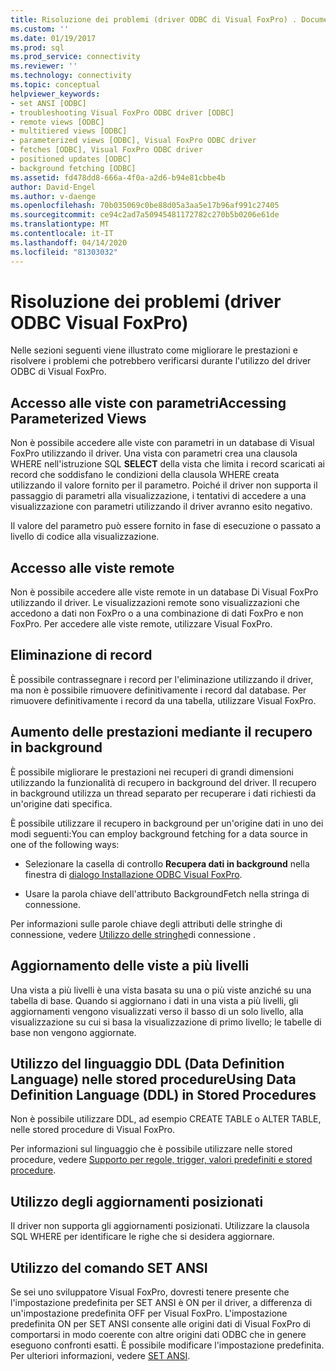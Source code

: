 ```yaml
---
title: Risoluzione dei problemi (driver ODBC di Visual FoxPro) . Documenti Microsoft
ms.custom: ''
ms.date: 01/19/2017
ms.prod: sql
ms.prod_service: connectivity
ms.reviewer: ''
ms.technology: connectivity
ms.topic: conceptual
helpviewer_keywords:
- set ANSI [ODBC]
- troubleshooting Visual FoxPro ODBC driver [ODBC]
- remote views [ODBC]
- multitiered views [ODBC]
- parameterized views [ODBC], Visual FoxPro ODBC driver
- fetches [ODBC], Visual FoxPro ODBC driver
- positioned updates [ODBC]
- background fetching [ODBC]
ms.assetid: fd478dd8-666a-4f0a-a2d6-b94e81cbbe4b
author: David-Engel
ms.author: v-daenge
ms.openlocfilehash: 70b035069c0be88d05a3aa5e17b96af991c27405
ms.sourcegitcommit: ce94c2ad7a50945481172782c270b5b0206e61de
ms.translationtype: MT
ms.contentlocale: it-IT
ms.lasthandoff: 04/14/2020
ms.locfileid: "81303032"
---
```

# <a name="troubleshooting-visual-foxpro-odbc-driver"></a>Risoluzione dei problemi (driver ODBC Visual FoxPro)
Nelle sezioni seguenti viene illustrato come migliorare le prestazioni e risolvere i problemi che potrebbero verificarsi durante l'utilizzo del driver ODBC di Visual FoxPro.  
  
## <a name="accessing-parameterized-views"></a>Accesso alle viste con parametriAccessing Parameterized Views  
 Non è possibile accedere alle viste con parametri in un database di Visual FoxPro utilizzando il driver. Una vista con parametri crea una clausola WHERE nell'istruzione SQL **SELECT** della vista che limita i record scaricati ai record che soddisfano le condizioni della clausola WHERE creata utilizzando il valore fornito per il parametro. Poiché il driver non supporta il passaggio di parametri alla visualizzazione, i tentativi di accedere a una visualizzazione con parametri utilizzando il driver avranno esito negativo.  
  
 Il valore del parametro può essere fornito in fase di esecuzione o passato a livello di codice alla visualizzazione.  
  
## <a name="accessing-remote-views"></a>Accesso alle viste remote  
 Non è possibile accedere alle viste remote in un database Di Visual FoxPro utilizzando il driver. Le visualizzazioni remote sono visualizzazioni che accedono a dati non FoxPro o a una combinazione di dati FoxPro e non FoxPro. Per accedere alle viste remote, utilizzare Visual FoxPro.  
  
## <a name="deleting-records"></a>Eliminazione di record  
 È possibile contrassegnare i record per l'eliminazione utilizzando il driver, ma non è possibile rimuovere definitivamente i record dal database. Per rimuovere definitivamente i record da una tabella, utilizzare Visual FoxPro.  
  
## <a name="increasing-performance-using-background-fetching"></a>Aumento delle prestazioni mediante il recupero in background  
 È possibile migliorare le prestazioni nei recuperi di grandi dimensioni utilizzando la funzionalità di recupero in background del driver. Il recupero in background utilizza un thread separato per recuperare i dati richiesti da un'origine dati specifica.  
  
 È possibile utilizzare il recupero in background per un'origine dati in uno dei modi seguenti:You can employ background fetching for a data source in one of the following ways:  
  
-   Selezionare la casella di controllo **Recupera dati in background** nella finestra di [dialogo Installazione ODBC Visual FoxPro](../../odbc/microsoft/odbc-visual-foxpro-setup-dialog-box.md).  
  
-   Usare la parola chiave dell'attributo BackgroundFetch nella stringa di connessione.  
  
 Per informazioni sulle parole chiave degli attributi delle stringhe di connessione, vedere [Utilizzo delle stringhe](../../odbc/microsoft/using-connection-strings.md)di connessione .  
  
## <a name="updating-multitiered-views"></a>Aggiornamento delle viste a più livelli  
 Una vista a più livelli è una vista basata su una o più viste anziché su una tabella di base. Quando si aggiornano i dati in una vista a più livelli, gli aggiornamenti vengono visualizzati verso il basso di un solo livello, alla visualizzazione su cui si basa la visualizzazione di primo livello; le tabelle di base non vengono aggiornate.  
  
## <a name="using-data-definition-language-ddl-in-stored-procedures"></a>Utilizzo del linguaggio DDL (Data Definition Language) nelle stored procedureUsing Data Definition Language (DDL) in Stored Procedures  
 Non è possibile utilizzare DDL, ad esempio CREATE TABLE o ALTER TABLE, nelle stored procedure di Visual FoxPro.  
  
 Per informazioni sul linguaggio che è possibile utilizzare nelle stored procedure, vedere [Supporto per regole, trigger, valori predefiniti e stored procedure](../../odbc/microsoft/support-rules-triggers-defaults-stored-procedures-visual-foxpro-odbc-driver.md).  
  
## <a name="using-positioned-updates"></a>Utilizzo degli aggiornamenti posizionati  
 Il driver non supporta gli aggiornamenti posizionati. Utilizzare la clausola SQL WHERE per identificare le righe che si desidera aggiornare.  
  
## <a name="using-the-set-ansi-command"></a>Utilizzo del comando SET ANSI  
 Se sei uno sviluppatore Visual FoxPro, dovresti tenere presente che l'impostazione predefinita per SET ANSI è ON per il driver, a differenza di un'impostazione predefinita OFF per Visual FoxPro. L'impostazione predefinita ON per SET ANSI consente alle origini dati di Visual FoxPro di comportarsi in modo coerente con altre origini dati ODBC che in genere eseguono confronti esatti. È possibile modificare l'impostazione predefinita. Per ulteriori informazioni, vedere [SET ANSI](../../odbc/microsoft/set-ansi-command.md).

